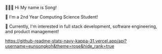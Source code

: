 👩🏻‍💻 Hi My name is Song!

🏫 I'm a 2nd Year Computing Science Student! 

👾 Currently, I'm interested in full stack development, software engineering, and product management!


https://github-readme-stats-navy-kappa-31.vercel.app/api?username=eunsongkoh&theme=rose&hide_rank=true
